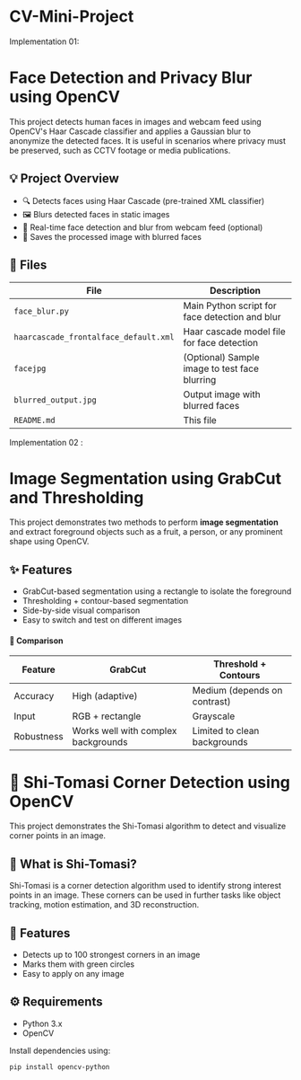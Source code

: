 ﻿# CV-Mini-Project

Implementation 01:
# Face Detection and Privacy Blur using OpenCV

This project detects human faces in images and webcam feed using OpenCV's Haar Cascade classifier and applies a Gaussian blur to anonymize the detected faces. It is useful in scenarios where privacy must be preserved, such as CCTV footage or media publications.

## 💡 Project Overview

- 🔍 Detects faces using Haar Cascade (pre-trained XML classifier)
- 🖼️ Blurs detected faces in static images
- 🎥 Real-time face detection and blur from webcam feed (optional)
- 💾 Saves the processed image with blurred faces

## 📁 Files

| File | Description |
|------|-------------|
| `face_blur.py` | Main Python script for face detection and blur |
| `haarcascade_frontalface_default.xml` | Haar cascade model file for face detection |
| `facejpg` | (Optional) Sample image to test face blurring |
| `blurred_output.jpg` | Output image with blurred faces |
| `README.md` | This file |

Implementation 02 :
# Image Segmentation using GrabCut and Thresholding

This project demonstrates two methods to perform **image segmentation** and extract foreground objects such as a fruit, a person, or any prominent shape using OpenCV.

## ✨ Features

- GrabCut-based segmentation using a rectangle to isolate the foreground
- Thresholding + contour-based segmentation
- Side-by-side visual comparison
- Easy to switch and test on different images

 #### 📌 Comparison
| Feature | GrabCut | Threshold + Contours |
|--------|---------|-----------------------|
| Accuracy | High (adaptive) | Medium (depends on contrast) |
| Input | RGB + rectangle | Grayscale |
| Robustness | Works well with complex backgrounds | Limited to clean backgrounds |

# 📌 Shi-Tomasi Corner Detection using OpenCV

This project demonstrates the Shi-Tomasi algorithm to detect and visualize corner points in an image.

## 🧠 What is Shi-Tomasi?
Shi-Tomasi is a corner detection algorithm used to identify strong interest points in an image. These corners can be used in further tasks like object tracking, motion estimation, and 3D reconstruction.

## 🎯 Features
- Detects up to 100 strongest corners in an image
- Marks them with green circles
- Easy to apply on any image


## ⚙️ Requirements

- Python 3.x
- OpenCV

Install dependencies using:

```bash
pip install opencv-python

